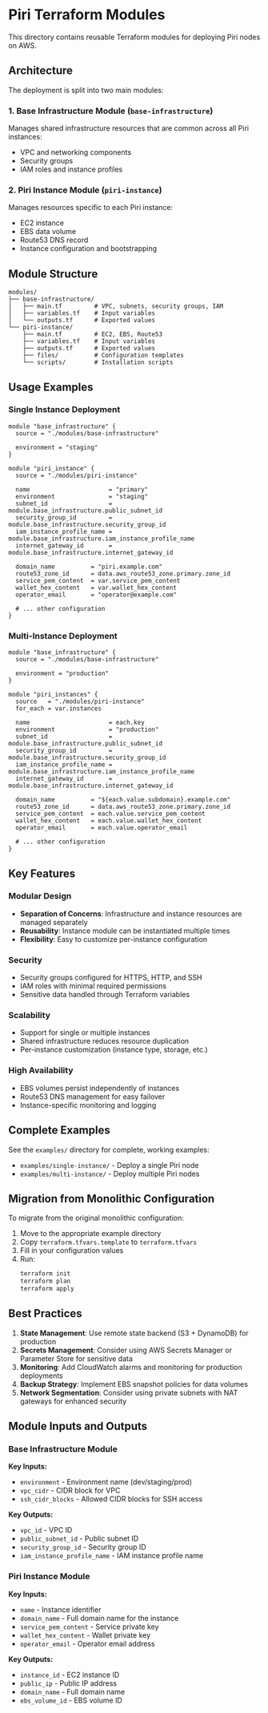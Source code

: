 # Piri Terraform Modules

This directory contains reusable Terraform modules for deploying Piri nodes on AWS.

## Architecture

The deployment is split into two main modules:

### 1. Base Infrastructure Module (`base-infrastructure`)
Manages shared infrastructure resources that are common across all Piri instances:
- VPC and networking components
- Security groups
- IAM roles and instance profiles

### 2. Piri Instance Module (`piri-instance`)
Manages resources specific to each Piri instance:
- EC2 instance
- EBS data volume
- Route53 DNS record
- Instance configuration and bootstrapping

## Module Structure

```
modules/
├── base-infrastructure/
│   ├── main.tf         # VPC, subnets, security groups, IAM
│   ├── variables.tf    # Input variables
│   └── outputs.tf      # Exported values
└── piri-instance/
    ├── main.tf         # EC2, EBS, Route53
    ├── variables.tf    # Input variables
    ├── outputs.tf      # Exported values
    ├── files/          # Configuration templates
    └── scripts/        # Installation scripts
```

## Usage Examples

### Single Instance Deployment

```hcl
module "base_infrastructure" {
  source = "./modules/base-infrastructure"
  
  environment = "staging"
}

module "piri_instance" {
  source = "./modules/piri-instance"
  
  name                      = "primary"
  environment               = "staging"
  subnet_id                 = module.base_infrastructure.public_subnet_id
  security_group_id         = module.base_infrastructure.security_group_id
  iam_instance_profile_name = module.base_infrastructure.iam_instance_profile_name
  internet_gateway_id       = module.base_infrastructure.internet_gateway_id
  
  domain_name          = "piri.example.com"
  route53_zone_id      = data.aws_route53_zone.primary.zone_id
  service_pem_content  = var.service_pem_content
  wallet_hex_content   = var.wallet_hex_content
  operator_email       = "operator@example.com"
  
  # ... other configuration
}
```

### Multi-Instance Deployment

```hcl
module "base_infrastructure" {
  source = "./modules/base-infrastructure"
  
  environment = "production"
}

module "piri_instances" {
  source   = "./modules/piri-instance"
  for_each = var.instances
  
  name                      = each.key
  environment               = "production"
  subnet_id                 = module.base_infrastructure.public_subnet_id
  security_group_id         = module.base_infrastructure.security_group_id
  iam_instance_profile_name = module.base_infrastructure.iam_instance_profile_name
  internet_gateway_id       = module.base_infrastructure.internet_gateway_id
  
  domain_name          = "${each.value.subdomain}.example.com"
  route53_zone_id      = data.aws_route53_zone.primary.zone_id
  service_pem_content  = each.value.service_pem_content
  wallet_hex_content   = each.value.wallet_hex_content
  operator_email       = each.value.operator_email
  
  # ... other configuration
}
```

## Key Features

### Modular Design
- **Separation of Concerns**: Infrastructure and instance resources are managed separately
- **Reusability**: Instance module can be instantiated multiple times
- **Flexibility**: Easy to customize per-instance configuration

### Security
- Security groups configured for HTTPS, HTTP, and SSH
- IAM roles with minimal required permissions
- Sensitive data handled through Terraform variables

### Scalability
- Support for single or multiple instances
- Shared infrastructure reduces resource duplication
- Per-instance customization (instance type, storage, etc.)

### High Availability
- EBS volumes persist independently of instances
- Route53 DNS management for easy failover
- Instance-specific monitoring and logging

## Complete Examples

See the `examples/` directory for complete, working examples:
- `examples/single-instance/` - Deploy a single Piri node
- `examples/multi-instance/` - Deploy multiple Piri nodes

## Migration from Monolithic Configuration

To migrate from the original monolithic configuration:

1. Move to the appropriate example directory
2. Copy `terraform.tfvars.template` to `terraform.tfvars`
3. Fill in your configuration values
4. Run:
   ```bash
   terraform init
   terraform plan
   terraform apply
   ```

## Best Practices

1. **State Management**: Use remote state backend (S3 + DynamoDB) for production
2. **Secrets Management**: Consider using AWS Secrets Manager or Parameter Store for sensitive data
3. **Monitoring**: Add CloudWatch alarms and monitoring for production deployments
4. **Backup Strategy**: Implement EBS snapshot policies for data volumes
5. **Network Segmentation**: Consider using private subnets with NAT gateways for enhanced security

## Module Inputs and Outputs

### Base Infrastructure Module

**Key Inputs:**
- `environment` - Environment name (dev/staging/prod)
- `vpc_cidr` - CIDR block for VPC
- `ssh_cidr_blocks` - Allowed CIDR blocks for SSH access

**Key Outputs:**
- `vpc_id` - VPC ID
- `public_subnet_id` - Public subnet ID
- `security_group_id` - Security group ID
- `iam_instance_profile_name` - IAM instance profile name

### Piri Instance Module

**Key Inputs:**
- `name` - Instance identifier
- `domain_name` - Full domain name for the instance
- `service_pem_content` - Service private key
- `wallet_hex_content` - Wallet private key
- `operator_email` - Operator email address

**Key Outputs:**
- `instance_id` - EC2 instance ID
- `public_ip` - Public IP address
- `domain_name` - Full domain name
- `ebs_volume_id` - EBS volume ID